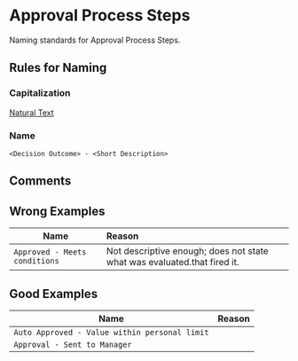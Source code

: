 # Approval Process Steps

Naming standards for Approval Process Steps.

## Rules for Naming

### Capitalization

[Natural Text](../casing-styles/#natural-text)

### Name

```<Decision Outcome> - <Short Description>```

## Comments

## Wrong Examples

| Name | Reason |
|------|:-------|
| ```Approved - Meets conditions``` | Not descriptive enough; does not state what was evaluated.that fired it. |

## Good Examples

| Name | Reason |
|------|:-------|
| ```Auto Approved - Value within personal limit``` |  |
 ```Approval - Sent to Manager``` |  |
